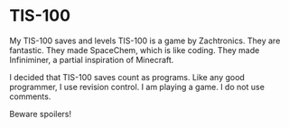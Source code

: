 # TIS-100
My TIS-100 saves and levels
TIS-100 is a game by Zachtronics. They are fantastic. They made SpaceChem, which is like coding. They made Infiniminer, a partial inspiration of Minecraft.

I decided that TIS-100 saves count as programs.
Like any good programmer, I use revision control.
I am playing a game. I do not use comments.

Beware spoilers!
